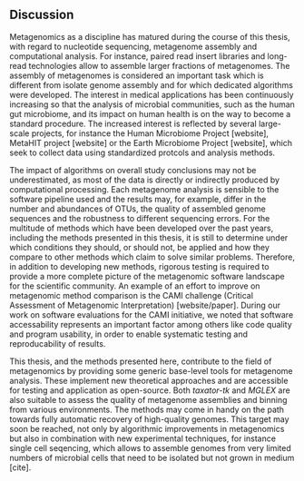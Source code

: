 ## Discussion

Metagenomics as a discipline has matured during the course of this thesis, with regard to nucleotide sequencing, metagenome assembly and computational analysis. For instance, paired read insert libraries and long-read technologies allow to assemble larger fractions of metagenomes. The assembly of metagenomes is considered an important task which is different from isolate genome assembly and for which dedicated algorithms were developed. The interest in medical applications has been continuously increasing so that the analysis of microbial communities, such as the human gut microbiome, and its impact on human health is on the way to become a standard procedure. The increased interest is reflected by several large-scale projects, for instance the Human Microbiome Project [website], MetaHIT project [website] or the Earth Microbiome Project [website], which seek to collect data using standardized protcols and analysis methods.

The impact of algorithms on overall study conclusions may not be underestimated, as most of the data is directly or indirectly produced by computational processing. Each metagenome analysis is sensible to the software pipeline used and the results may, for example, differ in the number and abundances of OTUs, the quality of assembled genome sequences and the robustness to different sequencing errors. For the multitude of methods which have been developed over the past years, including the methods presented in this thesis, it is still to determine under which conditions they should, or should not, be applied and how they compare to other methods which claim to solve similar problems. Therefore, in addition to developing new methods, rigorous testing is required to provide a more complete picture of the metagenomic software landscape for the scientific community. An example of an effort to improve on metagenomic method comparison is the CAMI challenge (Critical Assessment of Metagenomic Interpretation) [website/paper]. During our work on software evaluations for the CAMI initiative, we noted that software accessability represents an important factor among others like code quality and program usability, in order to enable systematic testing and reproducability of results.

This thesis, and the methods presented here, contribute to the field of metagenomics by providing some generic base-level tools for metagenome analysis. These implement new theoretical approaches and are accessible for testing and application as open-source. Both *taxator-tk* and *MGLEX* are also suitable to assess the quality of metagenome assemblies and binning from various environments. The methods may come in handy on the path towards fully automatic recovery of high-quality genomes. This target may soon be reached, not only by algorithmic improvements in metagenomics but also in combination with new experimental techniques, for instance single cell seqencing, which allows to assemble genomes from very limited numbers of microbial cells that need to be isolated but not grown in medium [cite].
